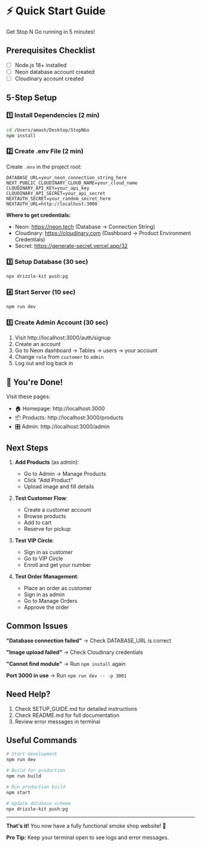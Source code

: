 # ⚡ Quick Start Guide

Get Stop N Go running in 5 minutes!

## Prerequisites Checklist
- [ ] Node.js 18+ installed
- [ ] Neon database account created
- [ ] Cloudinary account created

## 5-Step Setup

### 1️⃣ Install Dependencies (2 min)
```bash
cd /Users/amash/Desktop/StopNGo
npm install
```

### 2️⃣ Create .env File (2 min)

Create `.env` in the project root:

```env
DATABASE_URL=your_neon_connection_string_here
NEXT_PUBLIC_CLOUDINARY_CLOUD_NAME=your_cloud_name
CLOUDINARY_API_KEY=your_api_key
CLOUDINARY_API_SECRET=your_api_secret
NEXTAUTH_SECRET=your_random_secret_here
NEXTAUTH_URL=http://localhost:3000
```

**Where to get credentials:**
- Neon: https://neon.tech (Database → Connection String)
- Cloudinary: https://cloudinary.com (Dashboard → Product Environment Credentials)
- Secret: https://generate-secret.vercel.app/32

### 3️⃣ Setup Database (30 sec)
```bash
npx drizzle-kit push:pg
```

### 4️⃣ Start Server (10 sec)
```bash
npm run dev
```

### 5️⃣ Create Admin Account (30 sec)

1. Visit http://localhost:3000/auth/signup
2. Create an account
3. Go to Neon dashboard → Tables → users → your account
4. Change `role` from `customer` to `admin`
5. Log out and log back in

## 🎉 You're Done!

Visit these pages:
- 🏠 Homepage: http://localhost:3000
- 📦 Products: http://localhost:3000/products
- 🎛️ Admin: http://localhost:3000/admin

## Next Steps

1. **Add Products** (as admin):
   - Go to Admin → Manage Products
   - Click "Add Product"
   - Upload image and fill details

2. **Test Customer Flow**:
   - Create a customer account
   - Browse products
   - Add to cart
   - Reserve for pickup

3. **Test VIP Circle**:
   - Sign in as customer
   - Go to VIP Circle
   - Enroll and get your number

4. **Test Order Management**:
   - Place an order as customer
   - Sign in as admin
   - Go to Manage Orders
   - Approve the order

## Common Issues

**"Database connection failed"**
→ Check DATABASE_URL is correct

**"Image upload failed"**
→ Check Cloudinary credentials

**"Cannot find module"**
→ Run `npm install` again

**Port 3000 in use**
→ Run `npm run dev -- -p 3001`

## Need Help?

1. Check SETUP_GUIDE.md for detailed instructions
2. Check README.md for full documentation
3. Review error messages in terminal

## Useful Commands

```bash
# Start development
npm run dev

# Build for production
npm run build

# Run production build
npm start

# Update database schema
npx drizzle-kit push:pg
```

---

**That's it!** You now have a fully functional smoke shop website! 🚀

**Pro Tip:** Keep your terminal open to see logs and error messages.

